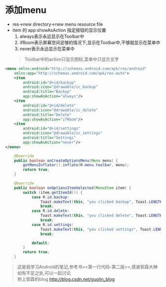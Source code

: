 # 添加menu
- res->new directory->new menu resource file
- item 的 app:showAsAction 指定按钮的显示位置
  1. always表示永远显示在Toolbar中
  2. ifRoom表示屏幕空间足够的情况下,显示在Toolbar中,不够就显示在菜单中
  3. never表示永远显示在菜单中
  > Toolbar中的action只显示图标,菜单中只显示文字
```xml
<menu xmlns:android="http://schemas.android.com/apk/res/android"
    xmlns:app="http://schemas.android.com/apk/res-auto">
    <item
        android:id="@+id/backup"
        android:icon="@drawable/ic_backup"
        android:title="Backup"
        app:showAsAction="always"/>
    <item
        android:id="@+id/delete"
        android:icon="@drawable/ic_delete"
        android:title="Delete"
        app:showAsAction="ifRoom"/>
    <item
        android:id="@+id/settings"
        android:icon="@drawable/ic_settings"
        android:title="Settings"
        app:showAsAction="never"/>
</menu>
```

```java
    @Override
    public boolean onCreateOptionsMenu(Menu menu) {
        getMenuInflater().inflate(R.menu.toolbar, menu);
        return true;
    }

    @Override
    public boolean onOptionsItemSelected(MenuItem item) {
        switch (item.getItemId()) {
            case R.id.backup:
                Toast.makeText(this, "you clicked backup", Toast.LENGTH_SHORT).show();
                break;
            case R.id.delete:
                Toast.makeText(this, "you clicked delete", Toast.LENGTH_SHORT).show();
                break;
            case R.id.settings:
                Toast.makeText(this, "you clicked settings", Toast.LENGTH_SHORT).show();
                break;

            default:
        }
        return true;
    }
```



>这是我学习Android的笔记,参考书<<第一行代码-第二版>>,感谢郭霖大神  
如有不足之处,可以一起讨论    
附上郭霖的blog http://blog.csdn.net/guolin_blog
